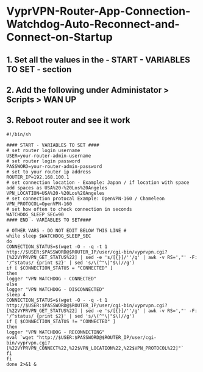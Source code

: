 # VyprVPN-Router-App-Connection-Watchdog-Auto-Reconnect-and-Connect-on-Startup

## 1. Set all the values in the - START - VARIABLES TO SET - section
## 2. Add the following under Administator > Scripts > WAN UP
## 3. Reboot router and see it work

```
#!/bin/sh

#### START - VARIABLES TO SET ####
# set router login username
USER=your-router-admin-username
# set router login password
PASSWORD=your-router-admin-password
# set to your router ip address
ROUTER_IP=192.168.100.1
# set connection location - Example: Japan / if location with space add spaces as USA%20-%20Los%20Angeles
VPN_LOCATION=USA%20-%20Los%20Angeles
# set connection protocal Example: OpenVPN-160 / Chameleon
VPN_PROTOCOL=OpenVPN-160
# set how often to check connection in seconds
WATCHDOG_SLEEP_SEC=90
#### END - VARIABLES TO SET####

# OTHER VARS - DO NOT EDIT BELOW THIS LINE #
while sleep $WATCHDOG_SLEEP_SEC
do
CONNECTION_STATUS=$(wget -O - -q -t 1 http://$USER:$PASSWORD@$ROUTER_IP/user/cgi-bin/vyprvpn.cgi?[%22VYPRVPN_GET_STATUS%22] | sed -e 's/[{}]/''/g' | awk -v RS=',"' -F: '/^status/ {print $2}' | sed 's/\(^"\|"$\)//g')
if [ $CONNECTION_STATUS = "CONNECTED" ]
then
logger "VPN WATCHDOG - CONNECTED"
else
logger "VPN WATCHDOG - DISCONNECTED"
sleep 4
CONNECTION_STATUS=$(wget -O - -q -t 1 http://$USER:$PASSWORD@$ROUTER_IP/user/cgi-bin/vyprvpn.cgi?[%22VYPRVPN_GET_STATUS%22] | sed -e 's/[{}]/''/g' | awk -v RS=',"' -F: '/^status/ {print $2}' | sed 's/\(^"\|"$\)//g')
if [ $CONNECTION_STATUS != "CONNECTED" ]
then
logger "VPN WATCHDOG - RECONNECTING"
eval `wget "http://$USER:$PASSWORD@$ROUTER_IP/user/cgi-bin/vyprvpn.cgi?[%22VYPRVPN_CONNECT%22,%22$VPN_LOCATION%22,%22$VPN_PROTOCOL%22]"`
fi
fi
done 2>&1 &
```
